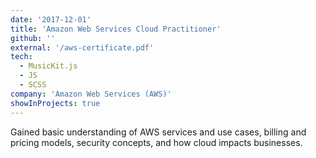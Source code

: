 ```yaml
---
date: '2017-12-01'
title: 'Amazon Web Services Cloud Practitioner'
github: ''
external: '/aws-certificate.pdf'
tech:
  - MusicKit.js
  - JS
  - SCSS
company: 'Amazon Web Services (AWS)'
showInProjects: true
---
```


Gained basic understanding of AWS services and use cases, billing and pricing models, security concepts, and how cloud impacts businesses.
